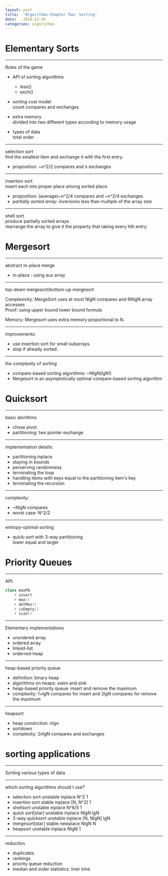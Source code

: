 ```yaml
---
layout: post
title:  "Algorithms-Chapter Two: Sorting"
date:   2018-12-26
categories: algorithms
---
```

# Elementary Sorts
---
Rules of the game

+ API of sorting algorithms  
  + less()
  + exch()

+ sorting cost model  
  count compares and exchanges

+ extra memory  
  divided into two different types according to memory usage

+ types of data  
  total order 

---
selection sort  
find the smallest item and exchange it with the first entry.
+ proposition: ~n^2/2 compares and n exchanges

---
insertion sort  
insert each into proper place among sorted place.
+ proposition: (average)~n^2/4 compares and ~n^2/4 exchanges
+ *partially sorted array*: inversions less than multiple of the array size

---
shell sort  
produce partially sorted arrays.  
rearrange the array to give it the property that taking every hth entry.

# Mergesort

---
abstract in-place merge

+ in-place : using aux array  
	
---
top-down mergesort/bottom-up mergesort

Complexivity: MergeSort uses at most NlgN compares and 6NlgN array accesses  
Proof: using upper bound lower bound formula

Memory: Mergesort uses extra memory proportional to N.

---
improvements:

+ use insertion sort for small subarrays.
+ stop if already sorted.


---
the complexity of sorting

+ compare-based sorting algorithms:  ~NlgN(lgN!)  
+ Nergesort is an asymptotically optimal compare-based sorting algorithm  

# Quicksort

---
basic alorithms

+ chose pivot  
+ partitioning: two pointer exchange  

---
implementation details:

+ partitioning inplace
+ staying in bounds
+ perserving randomness
+ terminating the loop
+ handling items with keys equal to the partitioning item's key
+ terminating the recursion

---
complexity:

+ ~NlgN compares
+ worst case: N^2/2

---
entropy-optimal sorting

+ quick-sort with 3-way partitioning  
  lower equal and larger

# Priority Queues

---
API:
```c++
class maxPQ
	+ insert
	+ max()
	+ delMax()
	+ isEmpty()
	+ size()

```

---
Elementary implementations

+ unordered array
+ ordered array
+ linked-list
+ orderred-heap

---
heap-based priority queue

+ definition: binary heap
+ algorithms on heaps: swim and sink
+ heap-based priority queue: insert and remove the maximum
+ complexity: 1+lgN compares for insert and 2lgN compares for remove the maximum

---
heapsort

+ heap constrction: nlgn
+ sortdown
+ complexity: 2nlgN compares and exchanges

# sorting applications

---
Sorting various types of data

---
which sorting algorithms should I use?

+ selection sort 
  unstable inplace N^2 1
+ insertion sort
  stable inplace [N, N^2] 1
+ shellsort
  unstable inplace N^6/5 1
+ quick sort[star]
  unstable inplace NlgN lgN
+ 3-way quicksort
  unstable inplace [N, NlgN] lgN
+ mergesort[star]
  stable newplace NlgN N
+ heapsort
  unstable inplace NlgN 1


---
reduction
+ duplicates
+ rankings
+ priority queue reduction
+ median and order statistics: liner time
